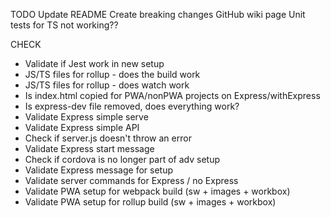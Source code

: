 TODO
Update README
Create breaking changes GitHub wiki page
Unit tests for TS not working??

CHECK

-   Validate if Jest work in new setup
-   JS/TS files for rollup - does the build work
-   JS/TS files for rollup - does watch work
-   Is index.html copied for PWA/nonPWA projects on Express/withExpress
-   Is express-dev file removed, does everything work?
-   Validate Express simple serve
-   Validate Express simple API
-   Check if server.js doesn't throw an error
-   Validate Express start message
-   Check if cordova is no longer part of adv setup
-   Validate Express message for setup
-   Validate server commands for Express / no Express
-   Validate PWA setup for webpack build (sw + images + workbox)
-   Validate PWA setup for rollup build (sw + images + workbox)

